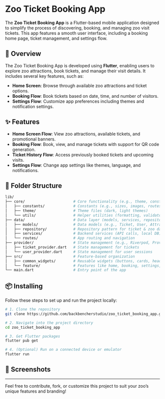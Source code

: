 # Zoo Ticket Booking App

The **Zoo Ticket Booking App** is a Flutter-based mobile application designed to simplify the process of discovering, booking, and managing zoo visit tickets. This app features a smooth user interface, including a booking home page, ticket management, and settings flow.

## 🐾 Overview

The Zoo Ticket Booking App is developed using **Flutter**, enabling users to explore zoo attractions, book tickets, and manage their visit details. It includes several key features, such as:

- **Home Screen**: Browse through available zoo attractions and ticket options.
- **Booking Flow**: Book tickets based on date, time, and number of visitors.
- **Settings Flow**: Customize app preferences including themes and notification settings.

## ✨ Features

- **Home Screen Flow**: View zoo attractions, available tickets, and promotional banners.
- **Booking Flow**: Book, view, and manage tickets with support for QR code generation.
- **Ticket History Flow**: Access previously booked tickets and upcoming visits.
- **Settings Flow**: Change app settings like themes, language, and notifications.

## 📁 Folder Structure

```bash
lib/
├── core/                      # Core functionality (e.g., theme, constants, services)
│   ├── constants/             # Constants (e.g., sizes, images, routes)
│   ├── theme/                 # Theme files (dark, light themes)
│   └── utils/                 # Helper utilities (formatting, validators)
├── data/                      # Data layer (models, services, repositories)
│   ├── models/                # Data models (e.g., Ticket, User, Attraction)
│   ├── repository/            # Repository pattern for ticket & zoo data
│   ├── services/              # Backend services (API calls, local DB)
│   └── routes/                # App routing and navigation
├── provider/                  # State management (e.g., Riverpod, Provider)
│   ├── ticket_provider.dart   # State management for tickets
│   └── user_provider.dart     # State management for user sessions
├── src/                       # Feature-based organization
│   ├── common_widgets/        # Reusable widgets (buttons, cards, headers)
│   └── feature/               # Features like home, booking, settings, history
└── main.dart                  # Entry point of the app
```

## 📦 Installing

Follow these steps to set up and run the project locally:

```bash
# 1. Clone the repository
git clone https://github.com/backbencherstudio/zoo_ticket_booking_app.git

# 2. Navigate into the project directory
cd zoo_ticket_booking_app

# 3. Get Flutter packages
flutter pub get

# 4. (Optional) Run on a connected device or emulator
flutter run
```

## 📸 Screenshots


---

Feel free to contribute, fork, or customize this project to suit your zoo’s unique features and branding!

